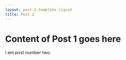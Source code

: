 ```yaml
---
layout: post-2-template.liquid
title: Post 2
---
```


# Content of Post 1 goes here


I am post number two. 
